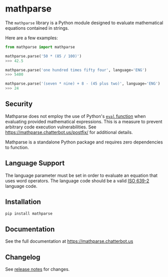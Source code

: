 # mathparse

The `mathparse` library is a Python module designed to evaluate mathematical equations contained in strings.

Here are a few examples:

```python
from mathparse import mathparse

mathparse.parse('50 * (85 / 100)')
>>> 42.5

mathparse.parse('one hundred times fifty four', language='ENG')
>>> 5400

mathparse.parse('(seven * nine) + 8 - (45 plus two)', language='ENG')
>>> 24
```

## Security

Mathparse does not employ the use of Python's [`eval` function](https://docs.python.org/3/library/functions.html#eval) when evaluating provided mathematical expressions. This is a measure to prevent arbitrary code execution vulnerabilities. See https://mathparse.chatterbot.us/postfix/ for additional details.

Mathparse is a standalone Python package and requires zero dependencies to function.

## Language Support

The language parameter must be set in order to evaluate an equation that uses word operators.
The language code should be a valid [ISO 639-2](https://www.loc.gov/standards/iso639-2/php/code_list.php) language code.

## Installation

```bash
pip install mathparse
```

## Documentation

See the full documentation at https://mathparse.chatterbot.us

## Changelog

See [release notes](https://github.com/gunthercox/mathparse/releases) for changes.
